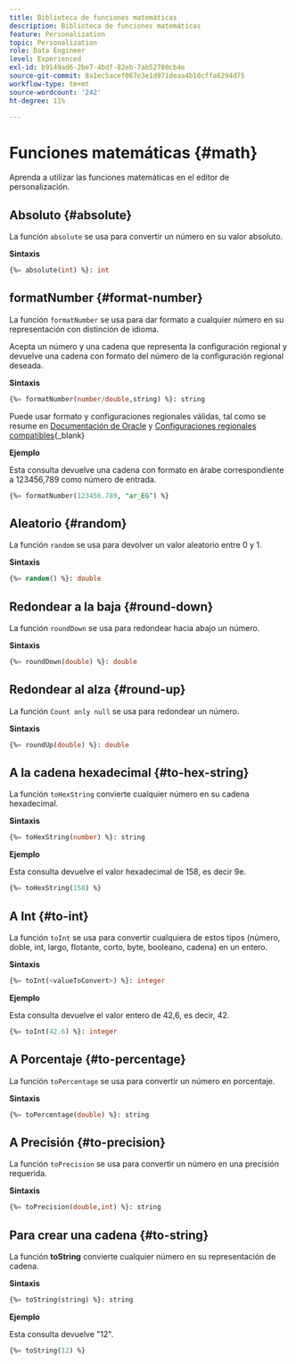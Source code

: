 ```yaml
---
title: Biblioteca de funciones matemáticas
description: Biblioteca de funciones matemáticas
feature: Personalization
topic: Personalization
role: Data Engineer
level: Experienced
exl-id: b9149ad6-2be7-4bdf-82eb-7ab52780cb4e
source-git-commit: 8a1ec5acef067e3e1d971deaa4b10cffa6294d75
workflow-type: tm+mt
source-wordcount: '242'
ht-degree: 11%

---
```


# Funciones matemáticas {#math}

Aprenda a utilizar las funciones matemáticas en el editor de personalización.

## Absoluto {#absolute}

La función `absolute` se usa para convertir un número en su valor absoluto.

**Sintaxis**

```sql
{%= absolute(int) %}: int
```

## formatNumber {#format-number}

La función `formatNumber` se usa para dar formato a cualquier número en su representación con distinción de idioma.

Acepta un número y una cadena que representa la configuración regional y devuelve una cadena con formato del número de la configuración regional deseada.

**Sintaxis**

```sql
{%= formatNumber(number/double,string) %}: string
```

Puede usar formato y configuraciones regionales válidas, tal como se resume en [Documentación de Oracle](https://docs.oracle.com/javase/8/docs/api/java/util/Locale.html) y [Configuraciones regionales compatibles](https://www.oracle.com/java/technologies/javase/jdk11-suported-locales.html){_blank}

**Ejemplo**

Esta consulta devuelve una cadena con formato en árabe correspondiente a 123456,789 como número de entrada.

```sql
{%= formatNumber(123456.789, "ar_EG") %}
```

## Aleatorio {#random}

La función `random` se usa para devolver un valor aleatorio entre 0 y 1.

**Sintaxis**

```sql
{%= random() %}: double
```

## Redondear a la baja {#round-down}

La función `roundDown` se usa para redondear hacia abajo un número.

**Sintaxis**

```sql
{%= roundDown(double) %}: double
```

## Redondear al alza {#round-up}

La función `Count only null` se usa para redondear un número.

**Sintaxis**

```sql
{%= roundUp(double) %}: double
```

## A la cadena hexadecimal {#to-hex-string}

La función `toHexString` convierte cualquier número en su cadena hexadecimal.

**Sintaxis**

```sql
{%= toHexString(number) %}: string
```

**Ejemplo**

Esta consulta devuelve el valor hexadecimal de 158, es decir 9e.

```sql
{%= toHexString(158) %}
```

## A Int {#to-int}

La función `toInt` se usa para convertir cualquiera de estos tipos (número, doble, int, largo, flotante, corto, byte, booleano, cadena) en un entero.

**Sintaxis**

```sql
{%= toInt(<valueToConvert>) %}: integer
```

**Ejemplo**

Esta consulta devuelve el valor entero de 42,6, es decir, 42.

```sql
{%= toInt(42.6) %}: integer
```

## A Porcentaje {#to-percentage}

La función `toPercentage` se usa para convertir un número en porcentaje.

**Sintaxis**

```sql
{%= toPercentage(double) %}: string
```

## A Precisión {#to-precision}

La función `toPrecision` se usa para convertir un número en una precisión requerida.

**Sintaxis**

```sql
{%= toPrecision(double,int) %}: string
```

## Para crear una cadena {#to-string}

La función **toString** convierte cualquier número en su representación de cadena.

**Sintaxis**

```sql
{%= toString(string) %}: string
```

**Ejemplo**

Esta consulta devuelve &quot;12&quot;.

```sql
{%= toString(12) %} 
```
